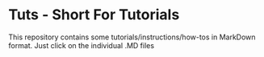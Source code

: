 # Tuts - Short For Tutorials

This repository contains some tutorials/instructions/how-tos in MarkDown format.
Just click on the individual .MD files

